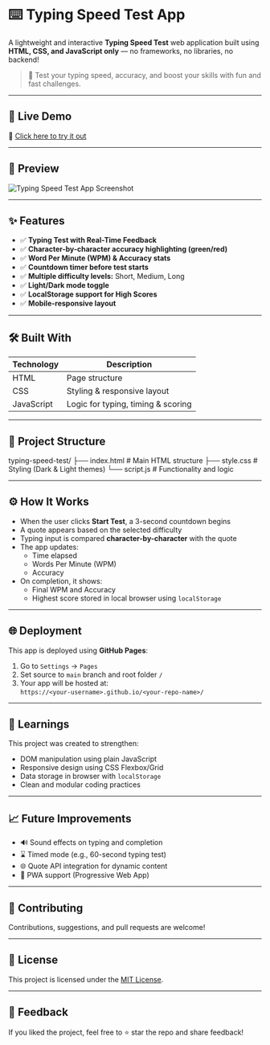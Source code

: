 # ⌨️ Typing Speed Test App

A lightweight and interactive **Typing Speed Test** web application built using **HTML, CSS, and JavaScript only** — no frameworks, no libraries, no backend!

> 🎯 Test your typing speed, accuracy, and boost your skills with fun and fast challenges.

---

## 🚀 Live Demo

🔗 [Click here to try it out](https://bharathraj1905.github.io/Typing-Speed-Test-Using-HTML-CSS-JavaScript/)

---

## 📸 Preview

![Typing Speed Test App Screenshot](https://user-images.githubusercontent.com/your-image-link.png)

---

## ✨ Features

- ✅ **Typing Test with Real-Time Feedback**
- ✅ **Character-by-character accuracy highlighting (green/red)**
- ✅ **Word Per Minute (WPM) & Accuracy stats**
- ✅ **Countdown timer before test starts**
- ✅ **Multiple difficulty levels:** Short, Medium, Long
- ✅ **Light/Dark mode toggle**
- ✅ **LocalStorage support for High Scores**
- ✅ **Mobile-responsive layout**

---

## 🛠️ Built With

| Technology | Description                        |
|------------|------------------------------------|
| HTML       | Page structure                     |
| CSS        | Styling & responsive layout        |
| JavaScript | Logic for typing, timing & scoring |

---

## 📂 Project Structure

typing-speed-test/
├── index.html # Main HTML structure
├── style.css # Styling (Dark & Light themes)
└── script.js # Functionality and logic


---

## ⚙️ How It Works

- When the user clicks **Start Test**, a 3-second countdown begins
- A quote appears based on the selected difficulty
- Typing input is compared **character-by-character** with the quote
- The app updates:
  - Time elapsed
  - Words Per Minute (WPM)
  - Accuracy
- On completion, it shows:
  - Final WPM and Accuracy
  - Highest score stored in local browser using `localStorage`

---

## 🌐 Deployment

This app is deployed using **GitHub Pages**:

1. Go to `Settings` → `Pages`
2. Set source to `main` branch and root folder `/`
3. Your app will be hosted at:  
   `https://<your-username>.github.io/<your-repo-name>/`

---

## 🧠 Learnings

This project was created to strengthen:
- DOM manipulation using plain JavaScript
- Responsive design using CSS Flexbox/Grid
- Data storage in browser with `localStorage`
- Clean and modular coding practices

---

## 📈 Future Improvements

- 🔊 Sound effects on typing and completion
- ⌛ Timed mode (e.g., 60-second typing test)
- 🌐 Quote API integration for dynamic content
- 📱 PWA support (Progressive Web App)

---

## 🙌 Contributing

Contributions, suggestions, and pull requests are welcome!

---

## 📜 License

This project is licensed under the [MIT License](LICENSE).

---

## 💬 Feedback

If you liked the project, feel free to ⭐ star the repo and share feedback!
